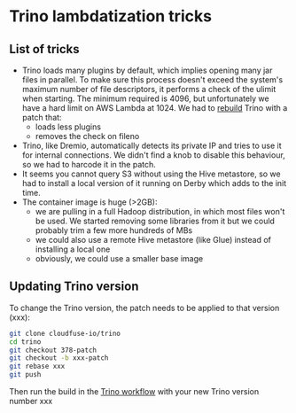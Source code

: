 # Trino lambdatization tricks

## List of tricks

- Trino loads many plugins by default, which implies opening many jar files in
  parallel. To make sure this process doesn't exceed the system's maximum number
  of file descriptors, it performs a check of the ulimit when starting. The
  minimum required is 4096, but unfortunately we have a hard limit on AWS Lambda
  at 1024. We had to
  [rebuild](https://github.com/cloudfuse-io/lambdatization/actions/workflows/trino.yaml)
  Trino with a patch that:
    - loads less plugins
    - removes the check on fileno
- Trino, like Dremio, automatically detects its private IP and tries to use it
  for internal connections. We didn't find a knob to disable this behaviour, so
  we had to harcode it in the patch.
- It seems you cannot query S3 without using the Hive metastore, so we had to
  install a local version of it running on Derby which adds to the init time.
- The container image is huge (>2GB):
  - we are pulling in a full Hadoop distribution, in which most files won't be
    used. We started removing some libraries from it but we could probably trim
    a few more hundreds of MBs
  - we could also use a remote Hive metastore (like Glue) instead of installing
    a local one
  - obviously, we could use a smaller base image

## Updating Trino version

To change the Trino version, the patch needs to be applied to that version (xxx):
```bash
git clone cloudfuse-io/trino
cd trino
git checkout 378-patch
git checkout -b xxx-patch
git rebase xxx
git push
```

Then run the build in the [Trino
workflow](https://github.com/cloudfuse-io/lambdatization/actions/workflows/trino.yaml)
with your new Trino version number xxx
